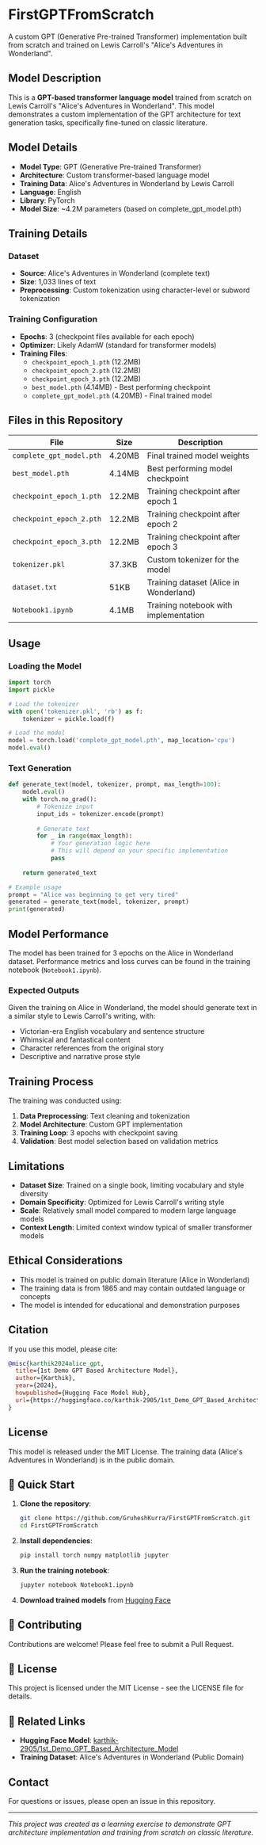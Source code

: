 # FirstGPTFromScratch

A custom GPT (Generative Pre-trained Transformer) implementation built from scratch and trained on Lewis Carroll's "Alice's Adventures in Wonderland".

## Model Description

This is a **GPT-based transformer language model** trained from scratch on Lewis Carroll's "Alice's Adventures in Wonderland". This model demonstrates a custom implementation of the GPT architecture for text generation tasks, specifically fine-tuned on classic literature.

## Model Details

- **Model Type**: GPT (Generative Pre-trained Transformer)
- **Architecture**: Custom transformer-based language model
- **Training Data**: Alice's Adventures in Wonderland by Lewis Carroll
- **Language**: English
- **Library**: PyTorch
- **Model Size**: ~4.2M parameters (based on complete_gpt_model.pth)

## Training Details

### Dataset
- **Source**: Alice's Adventures in Wonderland (complete text)
- **Size**: 1,033 lines of text
- **Preprocessing**: Custom tokenization using character-level or subword tokenization

### Training Configuration
- **Epochs**: 3 (checkpoint files available for each epoch)
- **Optimizer**: Likely AdamW (standard for transformer models)
- **Training Files**:
  - `checkpoint_epoch_1.pth` (12.2MB)
  - `checkpoint_epoch_2.pth` (12.2MB) 
  - `checkpoint_epoch_3.pth` (12.2MB)
  - `best_model.pth` (4.14MB) - Best performing checkpoint
  - `complete_gpt_model.pth` (4.20MB) - Final trained model

## Files in this Repository

| File | Size | Description |
|------|------|-------------|
| `complete_gpt_model.pth` | 4.20MB | Final trained model weights |
| `best_model.pth` | 4.14MB | Best performing model checkpoint |
| `checkpoint_epoch_1.pth` | 12.2MB | Training checkpoint after epoch 1 |
| `checkpoint_epoch_2.pth` | 12.2MB | Training checkpoint after epoch 2 |
| `checkpoint_epoch_3.pth` | 12.2MB | Training checkpoint after epoch 3 |
| `tokenizer.pkl` | 37.3KB | Custom tokenizer for the model |
| `dataset.txt` | 51KB | Training dataset (Alice in Wonderland) |
| `Notebook1.ipynb` | 4.1MB | Training notebook with implementation |

## Usage

### Loading the Model

```python
import torch
import pickle

# Load the tokenizer
with open('tokenizer.pkl', 'rb') as f:
    tokenizer = pickle.load(f)

# Load the model
model = torch.load('complete_gpt_model.pth', map_location='cpu')
model.eval()
```

### Text Generation

```python
def generate_text(model, tokenizer, prompt, max_length=100):
    model.eval()
    with torch.no_grad():
        # Tokenize input
        input_ids = tokenizer.encode(prompt)
        
        # Generate text
        for _ in range(max_length):
            # Your generation logic here
            # This will depend on your specific implementation
            pass
    
    return generated_text

# Example usage
prompt = "Alice was beginning to get very tired"
generated = generate_text(model, tokenizer, prompt)
print(generated)
```

## Model Performance

The model has been trained for 3 epochs on the Alice in Wonderland dataset. Performance metrics and loss curves can be found in the training notebook (`Notebook1.ipynb`).

### Expected Outputs
Given the training on Alice in Wonderland, the model should generate text in a similar style to Lewis Carroll's writing, with:
- Victorian-era English vocabulary and sentence structure
- Whimsical and fantastical content
- Character references from the original story
- Descriptive and narrative prose style

## Training Process

The training was conducted using:
1. **Data Preprocessing**: Text cleaning and tokenization
2. **Model Architecture**: Custom GPT implementation
3. **Training Loop**: 3 epochs with checkpoint saving
4. **Validation**: Best model selection based on validation metrics

## Limitations

- **Dataset Size**: Trained on a single book, limiting vocabulary and style diversity
- **Domain Specificity**: Optimized for Lewis Carroll's writing style
- **Scale**: Relatively small model compared to modern large language models
- **Context Length**: Limited context window typical of smaller transformer models

## Ethical Considerations

- This model is trained on public domain literature (Alice in Wonderland)
- The training data is from 1865 and may contain outdated language or concepts
- The model is intended for educational and demonstration purposes

## Citation

If you use this model, please cite:

```bibtex
@misc{karthik2024alice_gpt,
  title={1st Demo GPT Based Architecture Model},
  author={Karthik},
  year={2024},
  howpublished={Hugging Face Model Hub},
  url={https://huggingface.co/karthik-2905/1st_Demo_GPT_Based_Architecture_Model}
}
```

## License

This model is released under the MIT License. The training data (Alice's Adventures in Wonderland) is in the public domain.

## 🚀 Quick Start

1. **Clone the repository**:
   ```bash
   git clone https://github.com/GruheshKurra/FirstGPTFromScratch.git
   cd FirstGPTFromScratch
   ```

2. **Install dependencies**:
   ```bash
   pip install torch numpy matplotlib jupyter
   ```

3. **Run the training notebook**:
   ```bash
   jupyter notebook Notebook1.ipynb
   ```

4. **Download trained models** from [Hugging Face](https://huggingface.co/karthik-2905/1st_Demo_GPT_Based_Architecture_Model)

## 🤝 Contributing

Contributions are welcome! Please feel free to submit a Pull Request.

## 📄 License

This project is licensed under the MIT License - see the LICENSE file for details.

## 🔗 Related Links

- **Hugging Face Model**: [karthik-2905/1st_Demo_GPT_Based_Architecture_Model](https://huggingface.co/karthik-2905/1st_Demo_GPT_Based_Architecture_Model)
- **Training Dataset**: Alice's Adventures in Wonderland (Public Domain)

## Contact

For questions or issues, please open an issue in this repository.

---

*This project was created as a learning exercise to demonstrate GPT architecture implementation and training from scratch on classic literature.* 